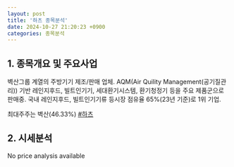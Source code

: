 ```yaml
---
layout: post
title: '하츠 종목분석'
date: 2024-10-27 21:20:23 +0900
categories: 종목분석
---
```


## 1. 종목개요 및 주요사업

벽산그룹 계열의 주방기기 제조/판매 업체. AQM(Air Quility Management(공기질관리)) 기반 레인지후드, 빌트인기기, 세대환기시스템, 환기청정기 등을 주요 제품군으로 판매중. 국내 레인지후드, 빌트인기기류 등시장 점유율 65%(23년 기준)로 1위 기업.  

최대주주는 벽산(46.33%)
[#하츠](#)

## 2. 시세분석

No price analysis available

